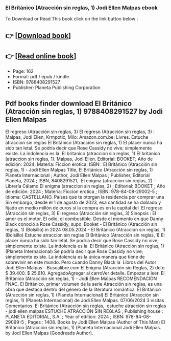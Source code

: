 ### El Británico (Atracción sin reglas, 1) Jodi Ellen Malpas ebook

To Download or Read This book click on the link button below :

## 👉  [**[Download book](http://filesbooks.info/download.php?group=book&from=github.com&id=714318&lnk=1065 "Download book")**]

## 👉  [**[Read online book](http://filesbooks.info/download.php?group=book&from=github.com&id=714318&lnk=1065 "Read online book")**]


* Page: 162
* Format: pdf / epub / kindle
* ISBN: 9788408291527
* Publisher: Planeta Publishing Corporation



## Pdf books finder download El Británico (Atracción sin reglas, 1) 9788408291527 by Jodi Ellen Malpas



 El regreso (Atracción sin reglas, 3) El regreso (Atracción sin reglas, 3) : Malpas, Jodi Ellen, Krmpotic, Milo: Amazon.com.be: Livres.
 Estuche atraccion sin reglas El Británico (Atracción sin reglas, 1) El placer nunca ha sido tan letal. Se podría decir que Rose Cassidy no vive; simplemente existe. La indolencia es la 
 El britanico (atraccion sin reglas, 1) El britanico (atraccion sin reglas, 1). Malpas, Jodi Ellen. Editorial: BOOKET; Año de edición: 2024; Materia: Ficcion erotica; ISBN: 
 El Británico (Atracción sin reglas, 1) - Jodi Ellen Malpas Title, El Británico (Atracción sin reglas, 1) Planeta Internacional ; Author, Jodi Ellen Malpas ; Publisher, Editorial Planeta, 2024 ; ISBN, 8408291521, 
 El enigma (atraccion sin reglas, 2) - Librería Cálamo El enigma (atraccion sin reglas, 2) ; Editorial: BOOKET ; Año de edición: 2024 ; Materia: Ficcion erotica ; ISBN: 978-84-08-29002-5 ; Idioma: CASTELLANO.
 Países que te otorgan la residencia por comprar una Sin embargo, desde el 1 de agosto de 2023, esa cantidad se ha doblado y fijado en medio millón de euros si la compra es en la capital del 
 El regreso (Atracción sin reglas, 3) El regreso (Atracción sin reglas, 3) Sinopsis : El amor es el motor. El odio, el combustible. Desde el momento en que Danny Black conoció a Rose Cassidy, supo 
 Booket - El Británico (Atracción sin reglas, 1) (Bolsillo) in 2024 08.05.2024 - El Británico (Atracción sin reglas, 1) (Bolsillo)
 Estuche atraccion sin reglas El Británico (Atracción sin reglas, 1) El placer nunca ha sido tan letal. Se podría decir que Rose Cassidy no vive; simplemente existe. La indolencia es la 
 El Británico (Atracción sin reglas, 1) (Planeta Internacional) Se podría decir que Rose Cassidy no vive; simplemente existe. La indolencia es la única manera que tiene de sobrevivir en este mundo. Pero cuando Danny Black la 
 Libros del Autor Jodi Ellen Malpas - Buscalibre.com El Enigma (Atracción sin Reglas, 2) dcto. $ 39.400. $ 25.610. AgregadoAgregar al carroVer detalle. Empezar a leer.
 El Británico (Atracción sin reglas, 1) - Jodi Ellen Malpas RECOMENDACIÓN FNAC. El Británico, primer volumen de la serie Atracción sin reglas, es una obra que destaca dentro del género de la literatura romántica 
 El Británico (Atracción sin reglas, 1) (Planeta Internacional) El Británico (Atracción sin reglas, 1) (Planeta Internacional) de Jodi Ellen Malpas. 07/06/2024 3 visitas Comentarios. El Británico (Atracción sin reglas, 
 estuche atracción sin reglas - jodi ellen malpas ESTUCHE ATRACCIÓN SIN REGLAS ; Publishing house : PLANETA EDITORIAL, S.A. ; Year of edition: 2024 ; ISBN: 978-84-08-29099-5 ; Pages : 1408.
 Books by Jodi Ellen Malpas (Author of This Man) El Británico (Atracción sin reglas, 1) (Planeta Internacional Jodi Ellen Malpas. by Jodi Ellen Malpas (Goodreads Author).





